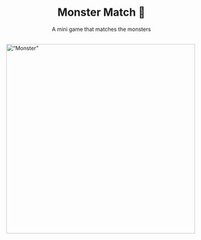 <div align="center">

# Monster Match :japanese_ogre:

A mini game that matches the monsters

</div>
</br>

<img src="https://i.imgur.com/0lqVR7Z.gif" alt=“Monster” height="500px" width= auto>
